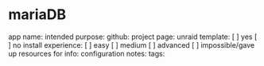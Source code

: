 # mariaDB

app name:
intended purpose:
github:
project page:
unraid template: 
    [ ] yes 
    [ ] no
install experience: 
    [ ] easy 
    [ ] medium 
    [ ] advanced 
    [ ] impossible/gave up
resources for info:
configuration notes:
tags:






